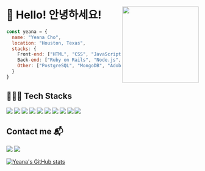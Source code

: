 # 👋 Hello! 안녕하세요!<img align="right" src="https://i.imgur.com/1mJa9Oe.jpg" width="200">
```js
const yeana = {
  name: "Yeana Cho",
  location: "Houston, Texas",
  stacks: {
    Front-end: ["HTML", "CSS", "JavaScript", "React"],
    Back-end: ["Ruby on Rails", "Node.js", "Express"],
    Other: ["PostgreSQL", "MongoDB", "Adobe XD"]
  }
}
```

## 👩🏻‍💻 Tech Stacks
<img src="https://img.shields.io/badge/HTML5-red?logo=html5&logoColor=white" /> <img src="https://img.shields.io/badge/CSS3-blue?logo=css3&logoColor=white" /> <img src="https://img.shields.io/badge/JavaScript-F7DF1E?logo=javascript&logoColor=black" /> <img src="https://img.shields.io/badge/React-61DAFB?logo=react&logoColor=white" /> <img src="https://img.shields.io/badge/Node.js-339933?logo=nodedotjs&logoColor=white" /> <img src="https://img.shields.io/badge/Express.js-white?&logo=express&logoColor=black" /> <img src="https://img.shields.io/badge/MongoDB-47A248?logo=mongodb&logoColor=white" /> <img src="https://img.shields.io/badge/Ruby-CC342D?logo=ruby&logoColor=white" /> <img src="https://img.shields.io/badge/Ruby On Rails-CC0000?logo=rubyonrails&logoColor=white" /> <img src="https://img.shields.io/badge/PostgreSQL-4169E1?logo=postgresql&logoColor=white" />

## Contact me 📬

<a href="mailto: yeana.dev@gmail.com"><img src="https://img.shields.io/badge/yeana.dev@gmail.com-EA4335?logo=Gmail&logoColor=FFFFFF" /></a> <a href="https://www.linkedin.com/in/yeana-cho-330312113"><img src="https://img.shields.io/badge/LinkedIn-0A66C2?logo=Linkedin&logoColor=FFFFFF" /></a>

[![Yeana's GitHub stats](https://github-readme-stats.vercel.app/api?username=yeana-dev&bg_color=DEG,FFD3B4,98DDCA&title_color=FFFFFF&hide_border=true)](https://github.com/anuraghazra/github-readme-stats)
